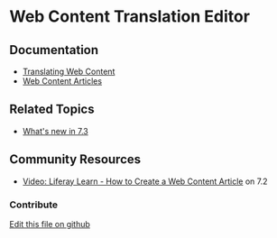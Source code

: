 # Web Content Translation Editor

## Documentation

* [Translating Web Content](https://learn.liferay.com/dxp/latest/en/content-authoring-and-management/web-content/translating_web_content.html)
* [Web Content Articles](https://learn.liferay.com/dxp/7.x/en/content-authoring-and-management/web-content/web_content_articles.html)

## Related Topics

* [What's new in 7.3](https://learn.liferay.com/dxp/latest/en/getting-started/whats-new-73.html#dedicated-translation-experience-for-web-content)

## Community Resources

* [Video: Liferay Learn - How to Create a Web Content Article](https://www.youtube.com/watch?v=lD-hzC0O3p4) on 7.2

### Contribute

[Edit this file on github](https://github.com/olafk/controlpanel-documentation-docs/blob/master/md/74en/com_liferay_journal_web_portlet_JournalPortlet/journal_translate.md)
